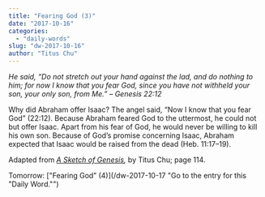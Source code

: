 ```yaml
---
title: "Fearing God (3)"
date: "2017-10-16"
categories: 
  - "daily-words"
slug: "dw-2017-10-16"
author: "Titus Chu"
---
```


_He said, “Do not stretch out your hand against the lad, and do nothing to him; for now I know that you fear God, since you have not withheld your son, your only son, from Me.”_ _– Genesis 22:12_

Why did Abraham offer Isaac? The angel said, “Now I know that you fear God” (22:12). Because Abraham feared God to the uttermost, he could not but offer Isaac. Apart from his fear of God, he would never be willing to kill his own son. Because of God’s promise concerning Isaac, Abraham expected that Isaac would be raised from the dead (Heb. 11:17–19).

Adapted from _[A Sketch of Genesis](/book-gen-sketch "Go to the listing for this book."),_ by Titus Chu; page 114.

Tomorrow: ["Fearing God” (4)](/dw-2017-10-17 "Go to the entry for this "Daily Word."")
